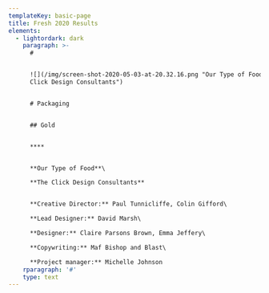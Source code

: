 ```yaml
---
templateKey: basic-page
title: Fresh 2020 Results
elements:
  - lightordark: dark
    paragraph: >-
      # 


      ![](/img/screen-shot-2020-05-03-at-20.32.16.png "Our Type of Food – The
      Click Design Consultants")


      # Packaging


      ## Gold


      ****


      **Our Type of Food**\

      **The Click Design Consultants**


      **Creative Director:** Paul Tunnicliffe, Colin Gifford\

      **Lead Designer:** David Marsh\

      **Designer:** Claire Parsons Brown, Emma Jeffery\

      **Copywriting:** Maf Bishop and Blast\

      **Project manager:** Michelle Johnson
    rparagraph: '#'
    type: text
---
```


